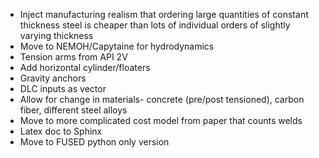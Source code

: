 - Inject manufacturing realism that ordering large quantities of constant thickness steel is cheaper than lots of individual orders of slightly varying thickness
- Move to NEMOH/Capytaine for hydrodynamics
- Tension arms from API 2V
- Add horizontal cylinder/floaters
- Gravity anchors
- DLC inputs as vector
- Allow for change in materials- concrete (pre/post tensioned), carbon fiber, different steel alloys
- Move to more complicated cost model from paper that counts welds
- Latex doc to Sphinx
- Move to FUSED python only version
